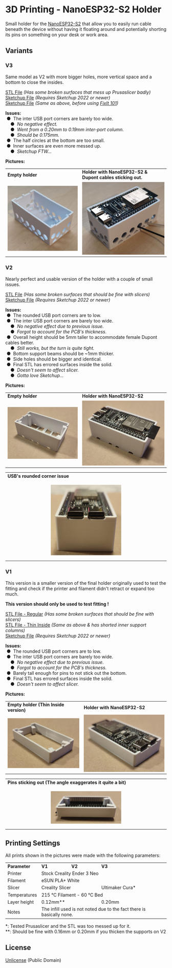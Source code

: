 # 3D Printing - NanoESP32-S2 Holder
Small holder for the [NanoESP32-S2](https://github.com/wuxx/nanoESP32-S2) that allow you to easily run cable beneath the device without having it floating around and potentially shorting its pins on something on your desk or work area.

## Variants

### V3
Same model as V2 with more bigger holes, more vertical space and a bottom to close the insides.

[STL File](V3/Base_FixIt101.stl) *(Has some broken surfaces that mess up Prusaslicer badly)*<br>
[Sketchup File](V3/Base_FixIt101.skp) *(Requires Sketchup 2022 or newer)*<br>
[Sketchup File](V3/Base_Raw.skp) *(Same as above, before using [FixIt 101](http://sketchucation.com/forums/viewtopic.php?f=323&t=58745))*<br>

**Issues:**<br>
&nbsp;●&nbsp;&nbsp;The inter USB port corners are barely too wide.<br>
&nbsp;&nbsp;&nbsp;&nbsp;●&nbsp;&nbsp;<i>No negative effect.</i><br>
&nbsp;&nbsp;&nbsp;&nbsp;●&nbsp;&nbsp;<i>Went from a 0.20mm to 0.19mm inter-port column.</i><br>
&nbsp;&nbsp;&nbsp;&nbsp;●&nbsp;&nbsp;<i>Should be 0.175mm.</i><br>
&nbsp;●&nbsp;&nbsp;The half circles at the bottom are too small.<br>
&nbsp;●&nbsp;&nbsp;Inner surfaces are even more messed up.<br>
&nbsp;&nbsp;&nbsp;&nbsp;●&nbsp;&nbsp;<i>Sketchup FTW...</i>

**Pictures:**
<table>
<tr>
<td><b>Empty holder</b></td>
<td><b>Holder with NanoESP32-S2 & Dupont cables sticking out.</b></td>
</tr><tr>
<td><img src="Pictures/v3_empty.jpg"/></td>
<td><img src="Pictures/v3_slotted.jpg"/></td>
</tr>
</table>

### V2
Nearly perfect and usable version of the holder with a couple of small issues.

[STL File](V2/ESP32Holder_V2.stl) *(Has some broken surfaces that should be fine with slicers)*<br>
[Sketchup File](V2/ESP32Holder_V2.skp) *(Requires Sketchup 2022 or newer)*<br>

**Issues:**<br>
&nbsp;●&nbsp;&nbsp;The rounded USB port corners are to low.<br>
&nbsp;●&nbsp;&nbsp;The inter USB port corners are barely too wide.<br>
&nbsp;&nbsp;&nbsp;&nbsp;●&nbsp;&nbsp;<i>No negative effect due to previous issue.</i><br>
&nbsp;&nbsp;&nbsp;&nbsp;●&nbsp;&nbsp;<i>Forgot to account for the PCB's thickness.</i><br>
&nbsp;●&nbsp;&nbsp;Overall height should be 5mm taller to accommodate female Dupont cables better.<br>
&nbsp;&nbsp;&nbsp;&nbsp;●&nbsp;&nbsp;<i>Still works, but the turn is quite tight.</i><br>
&nbsp;●&nbsp;&nbsp;Bottom support beams should be ~1mm thicker.<br>
&nbsp;●&nbsp;&nbsp;Side holes should be bigger and identical.<br>
&nbsp;●&nbsp;&nbsp;Final STL has errored surfaces inside the solid.<br>
&nbsp;&nbsp;&nbsp;&nbsp;●&nbsp;&nbsp;<i>Doesn't seem to affect slicer.</i><br>
&nbsp;&nbsp;&nbsp;&nbsp;●&nbsp;&nbsp;<i>Gotta love Sketchup...</i>

**Pictures:**
<table>
<tr>
<td><b>Empty holder</b></td>
<td><b>Holder with NanoESP32-S2</b></td>
</tr><tr>
<td><img src="Pictures/v2_empty.jpg"/></td>
<td><img src="Pictures/v2_slotted.jpg"/></td>
</tr>
</table>

<table>
<tr>
<td><b>USB's rounded corner issue</b></td>
</tr><tr>
<td><p align="center"><img src="Pictures/v2_usb_issue.jpg" width="45%" align="center"/></p></td>
</tr>
</table>

### V1
This version is a smaller version of the final holder originally used to test the fitting and check if the printer and filament didn't retract or expand too much.

**This version should only be used to test fitting !**

[STL File - Regular](V1/ESP32Holder.stl) *(Has some broken surfaces that should be fine with slicers)*<br>
[STL File - Thin Inside](V1/ESP32Holder_ThinInside.stl) *(Same as above & has shorted inner support columns)*<br>
[Sketchup File](V1/ESP32Holder.skp) *(Requires Sketchup 2022 or newer)*<br>

**Issues:**<br>
&nbsp;●&nbsp;&nbsp;The rounded USB port corners are to low.<br>
&nbsp;●&nbsp;&nbsp;The inter USB port corners are barely too wide.<br>
&nbsp;&nbsp;&nbsp;&nbsp;●&nbsp;&nbsp;<i>No negative effect due to previous issue.</i><br>
&nbsp;&nbsp;&nbsp;&nbsp;●&nbsp;&nbsp;<i>Forgot to account for the PCB's thickness.</i><br>
&nbsp;●&nbsp;&nbsp;Barely tall enough for pins to not stick out the bottom.<br>
&nbsp;●&nbsp;&nbsp;Final STL has errored surfaces inside the solid.<br>
&nbsp;&nbsp;&nbsp;&nbsp;●&nbsp;&nbsp;<i>Doesn't seem to affect slicer.</i>

**Pictures:**
<table>
<tr>
<td><b>Empty holder (Thin Inside version)</b></td>
<td><b>Holder with NanoESP32-S2</b></td>
</tr><tr>
<td><img src="Pictures/v1_empty.jpg"/></td>
<td><img src="Pictures/v1_slotted.jpg"/></td>
</tr>
</table>

<table>
<tr>
<td><b>Pins sticking out (The angle exaggerates it quite a bit)</b></td>
</tr><tr>
<td><p align="center"><img src="Pictures/v1_size_issue.jpg" width="45%" align="center"/></p></td>
</tr>
</table>

## Printing Settings
All prints shown in the pictures were made with the following parameters:

<table>
<tr>
<td><b>Parameter</b></td>
<td><b>V1</b></td>
<td><b>V2</b></td>
<td><b>V3</b></td>
</tr><tr>
<td>Printer</td>
<td colspan="3">Stock Creality Ender 3 Neo</td>
</tr><tr>
<td>Filament</td>
<td colspan="3">eSUN PLA+ White</td>
</tr><tr>
<td>Slicer</td>
<td colspan="2">Creality Slicer</td>
<td>Ultimaker Cura*</td>
</tr><tr>
<td>Temperatures</td>
<td colspan="3">215 °C Filament - 60 °C Bed</td>
</tr><tr>
<td>Layer height</td>
<td colspan="2">0.12mm**</td>
<td>0.20mm</td>
</tr><tr>
<td>Notes</td>
<td colspan="3">The infill used is not noted due to the fact there is basically none.</td>
</tr>
</table>

*: Tested Prusaslicer and the STL was too messed up for it.<br>
**: Should be fine with 0.16mm or 0.20mm if you thicken the supports on V2

## License
[Unlicense](LICENSE) (Public Domain)
